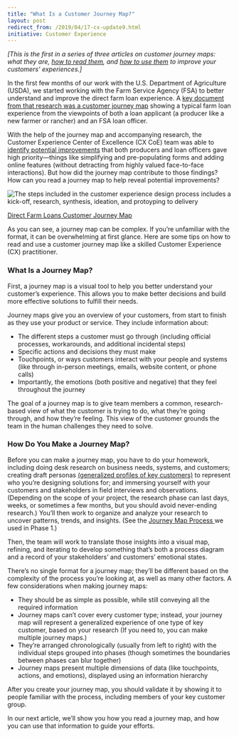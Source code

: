 ```yaml
---
title: "What Is a Customer Journey Map?"
layout: post
redirect_from: /2019/04/17-cx-update9.html
initiative: Customer Experience
---
```

<i>[This is the first in a series of three articles on customer journey maps: what they are, <a href="https://coe.gsa.gov/2019/04/24/cx-update-10.html">how to read them</a>, and <a href="https://coe.gsa.gov/2019/05/01/cx-update-11.html">how to use them</a> to improve your customers’ experiences.]</i>

In the first few months of our work with the U.S. Department of Agriculture (USDA), we started working with the Farm Service Agency (FSA) to better understand and improve the direct farm loan experience. A <a href="https://coe.gsa.gov/coe/farm-loans/index.html#journeymap">key document from that research was a customer journey map</a> showing a typical farm loan experience from the viewpoints of both a loan applicant (a producer like a new farmer or rancher) and an FSA loan officer. 

With the help of the journey map and accompanying research, the Customer Experience Center of Excellence (CX CoE) team was able to <a href="https://coe.gsa.gov/coe/farm-loans/index.html#reports">identify potential improvements</a> that both producers and loan officers gave high priority—things like simplifying and pre-populating forms and adding online features (without detracting from highly valued face-to-face interactions). But how did the journey map contribute to those findings? How can you read a journey map to help reveal potential improvements?

<img src="{{site.baseurl}}/images/direct-farm-loans-journey-map.jpg" alt="The steps included in the customer experience design process includes a kick-off, research, synthesis, ideation, and protoyping to delivery" class="img-responsive">

<a href="https://coe.gsa.gov/coe/farm-loans/index.html#journeymap">Direct Farm Loans Customer Journey Map</a>

As you can see, a journey map can be complex. If you’re unfamiliar with the format, it can be overwhelming at first glance. Here are some tips on how to read and use a customer journey map like a skilled Customer Experience (CX) practitioner.

<h3>What Is a Journey Map?</h3>
First, a journey map is a visual tool to help you better understand your customer’s experience. This allows you to make better decisions and build more effective solutions to fulfill their needs. 

Journey maps give you an overview of your customers, from start to finish as they use your product or service. They include information about:

- The different steps a customer must go through (including official processes, workarounds, and additional incidental steps)
- Specific actions and decisions they must make
- Touchpoints, or ways customers interact with your people and systems (like through in-person meetings, emails, website content, or phone calls)
- Importantly, the emotions (both positive and negative) that they feel throughout the journey

The goal of a journey map is to give team members a common, research-based view of what the customer is trying to do, what they’re going through, and how they’re feeling. This view of the customer grounds the team in the human challenges they need to solve. 

<h3>How Do You Make a Journey Map?</h3>
Before you can make a journey map, you have to do your homework, including doing desk research on business needs, systems, and customers; creating draft personas <a href="https://coe.gsa.gov/2018/05/21/cx-update-2.html">(generalized profiles of key customers)</a> to represent who you’re designing solutions for; and immersing yourself with your customers and stakeholders in field interviews and observations. (Depending on the scope of your project, the research phase can last days, weeks, or sometimes a few months, but you should avoid never-ending research.) You’ll then work to organize and analyze your research to uncover patterns, trends, and insights. (See the <a href="https://coe.gsa.gov/2018/05/17/cx-update-1.html"> Journey Map Process </a> we used in Phase 1.)

Then, the team will work to translate those insights into a visual map, refining, and iterating to develop something that’s both a process diagram and a record of your stakeholders’ and customers’ emotional states. 

There’s no single format for a journey map; they’ll be different based on the complexity of the process you’re looking at, as well as many other factors. A few considerations when making journey maps:

- They should be as simple as possible, while still conveying all the required information
- Journey maps can’t cover every customer type; instead, your journey map will represent a generalized experience of one type of key customer, based on your research (If you need to, you can make multiple journey maps.)
- They’re arranged chronologically (usually from left to right) with the individual steps grouped into phases (though sometimes the boundaries between phases can blur together)
- Journey maps present multiple dimensions of data (like touchpoints, actions, and emotions), displayed using an information hierarchy

After you create your journey map, you should validate it by showing it to people familiar with the process, including members of your key customer group.

In our next article, we’ll show you how you read a journey map, and how you can use that information to guide your efforts.
